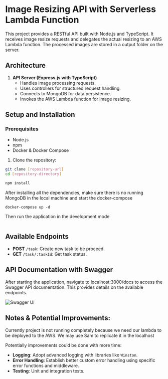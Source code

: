 # Image Resizing API with Serverless Lambda Function

This project provides a RESTful API built with Node.js and TypeScript. It receives image resize requests and delegates the actual resizing to an AWS Lambda function. The processed images are stored in a output folder on the server.

## Architecture

1. **API Server (Express.js with TypeScript)**
   - Handles image processing requests.
   - Uses controllers for structured request handling.
   - Connects to MongoDB for data persistence.
   - Invokes the AWS Lambda function for image resizing.


## Setup and Installation

### Prerequisites

- Node.js
- npm
- Docker & Docker Compose

1. Clone the repository:

```bash
git clone [repository-url]
cd [repository-directory]

npm install
```

After installing all the dependencies, make sure there is no running MongoDB in the local machine and start the docker-compose

```
docker-compose up -d
```

Then run the application in the development mode

```npm run dev
```

## Available Endpoints

- **POST** `/task`: Create new task to be proceed.
- **GET** `/task/:taskId`: Get task status.

## API Documentation with Swagger

After starting the application, navigate to localhost:3000/docs to access the Swagger API documentation. This provides details on the available endpoints.

![Swagger UI](https://mursal.s3.eu-west-1.amazonaws.com/image-resizer-swagger.png)

## Notes & Potential Improvements:

Currently project is not running completely because we need our lambda to be deployed to the AWS. We may use Sam to replicate
it in the localhost

Potentially improvements could be done with more time:

- **Logging**: Adopt advanced logging with libraries like `Winston`.
- **Error Handling**: Establish better custom error handling using specific error functions and middleware.
- **Testing**: Unit and integration tests.

